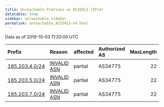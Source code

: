 ```yaml
---
title: Unreachable Prefixes in AS35913 (IPv4)
datatable: true
sidebar: unreachable_sidebar
permalink: unreachable_AS35913-v4.html
---
```


Data as of 2019-10-03 11:20:00 UTC


<div class="datatable-begin"></div>

| Prefix                                                 | Reason                                                                                                | affected   | Authorized AS   |   MaxLength | Anchor                                         |   unreachable /24s |
|:-------------------------------------------------------|:------------------------------------------------------------------------------------------------------|:-----------|:----------------|------------:|:-----------------------------------------------|-------------------:|
| [185.203.4.0/24](https://stat.ripe.net/185.203.4.0/24) | [INVALID ASN](https://rpki-validator.ripe.net/announcement-preview?asn=AS35913&prefix=185.203.4.0/24) | partial    | AS34775         |          22 | [RIPE](unreachable_RIPE_NCC_RPKI_Root-v4.html) |                  1 |
| [185.203.5.0/24](https://stat.ripe.net/185.203.5.0/24) | [INVALID ASN](https://rpki-validator.ripe.net/announcement-preview?asn=AS35913&prefix=185.203.5.0/24) | partial    | AS34775         |          22 | [RIPE](unreachable_RIPE_NCC_RPKI_Root-v4.html) |                  1 |
| [185.203.7.0/24](https://stat.ripe.net/185.203.7.0/24) | [INVALID ASN](https://rpki-validator.ripe.net/announcement-preview?asn=AS35913&prefix=185.203.7.0/24) | partial    | AS34775         |          22 | [RIPE](unreachable_RIPE_NCC_RPKI_Root-v4.html) |                  1 |

<div class="datatable-end"></div>